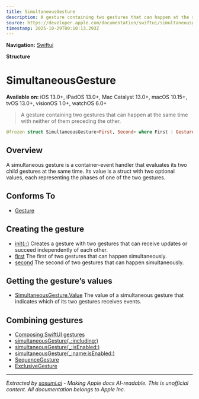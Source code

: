 ```yaml
---
title: SimultaneousGesture
description: A gesture containing two gestures that can happen at the same time with neither of them preceding the other.
source: https://developer.apple.com/documentation/swiftui/simultaneousgesture
timestamp: 2025-10-29T00:10:13.293Z
---
```


**Navigation:** [Swiftui](/documentation/swiftui)

**Structure**

# SimultaneousGesture

**Available on:** iOS 13.0+, iPadOS 13.0+, Mac Catalyst 13.0+, macOS 10.15+, tvOS 13.0+, visionOS 1.0+, watchOS 6.0+

> A gesture containing two gestures that can happen at the same time with neither of them preceding the other.

```swift
@frozen struct SimultaneousGesture<First, Second> where First : Gesture, Second : Gesture
```

## Overview

A simultaneous gesture is a container-event handler that evaluates its two child gestures at the same time. Its value is a struct with two optional values, each representing the phases of one of the two gestures.

## Conforms To

- [Gesture](/documentation/swiftui/gesture)

## Creating the gesture

- [init(_:_:)](/documentation/swiftui/simultaneousgesture/init(_:_:)) Creates a gesture with two gestures that can receive updates or succeed independently of each other.
- [first](/documentation/swiftui/simultaneousgesture/first) The first of two gestures that can happen simultaneously.
- [second](/documentation/swiftui/simultaneousgesture/second) The second of two gestures that can happen simultaneously.

## Getting the gesture’s values

- [SimultaneousGesture.Value](/documentation/swiftui/simultaneousgesture/value) The value of a simultaneous gesture that indicates which of its two gestures receives events.

## Combining gestures

- [Composing SwiftUI gestures](/documentation/swiftui/composing-swiftui-gestures)
- [simultaneousGesture(_:including:)](/documentation/swiftui/view/simultaneousgesture(_:including:))
- [simultaneousGesture(_:isEnabled:)](/documentation/swiftui/view/simultaneousgesture(_:isenabled:))
- [simultaneousGesture(_:name:isEnabled:)](/documentation/swiftui/view/simultaneousgesture(_:name:isenabled:))
- [SequenceGesture](/documentation/swiftui/sequencegesture)
- [ExclusiveGesture](/documentation/swiftui/exclusivegesture)

---

*Extracted by [sosumi.ai](https://sosumi.ai) - Making Apple docs AI-readable.*
*This is unofficial content. All documentation belongs to Apple Inc.*
